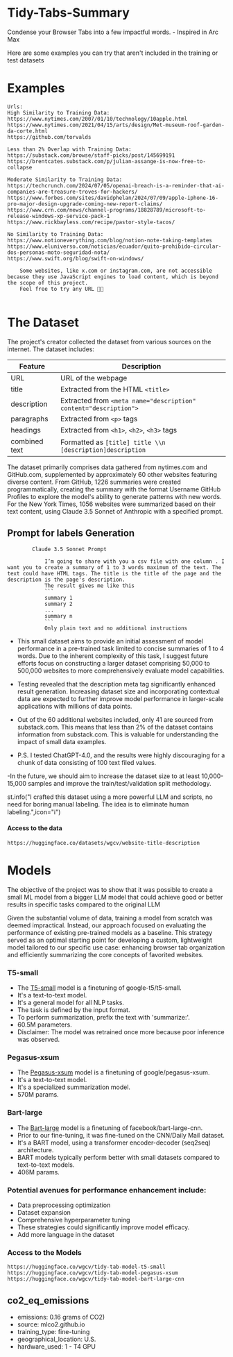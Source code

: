 # Tidy-Tabs-Summary
Condense your Browser Tabs into a few impactful words. - Inspired in Arc Max

Here are some examples you can try that aren't included in the training or test datasets
# Examples
```
Urls:
High Similarity to Training Data:
https://www.nytimes.com/2007/01/10/technology/10apple.html
https://www.nytimes.com/2021/04/15/arts/design/Met-museum-roof-garden-da-corte.html
https://github.com/torvalds

Less than 2% Overlap with Training Data:
https://substack.com/browse/staff-picks/post/145699191
https://brentcates.substack.com/p/julian-assange-is-now-free-to-collapse

Moderate Similarity to Training Data:
https://techcrunch.com/2024/07/05/openai-breach-is-a-reminder-that-ai-companies-are-treasure-troves-for-hackers/
https://www.forbes.com/sites/davidphelan/2024/07/09/apple-iphone-16-pro-major-design-upgrade-coming-new-report-claims/
https://www.crn.com/news/channel-programs/18828789/microsoft-to-release-windows-xp-service-pack-1
https://www.rickbayless.com/recipe/pastor-style-tacos/

No Similarity to Training Data:
https://www.notioneverything.com/blog/notion-note-taking-templates
https://www.eluniverso.com/noticias/ecuador/quito-prohibido-circular-dos-personas-moto-seguridad-nota/
https://www.swift.org/blog/swift-on-windows/

    Some websites, like x.com or instagram.com, are not accessible because they use JavaScript engines to load content, which is beyond the scope of this project. 
    Feel free to try any URL 🧪🌐


```
            
# The Dataset
The project's creator collected the dataset from various sources on the internet. 
The dataset includes: 
            
| Feature                    | Description                                                                                   |
|----------------------------|-----------------------------------------------------------------------------------------------|
| URL                        | URL of the webpage                                                                            |
| title                      | Extracted from the HTML `<title>`                                                             |
| description                | Extracted from `<meta name="description" content="description">`                              |
| paragraphs                 | Extracted from `<p>` tags                                                                     |
| headings                   | Extracted from `<h1>`, `<h2>`, `<h3>` tags                                                    |
| combined text              | Formatted as `[title] title \\n [description]description`                                     |


The dataset primarily comprises data gathered from nytimes.com and GitHub.com, supplemented by approximately 60 other websites featuring diverse content. From GitHub, 1226 summaries were created programmatically, creating the summary with the format Username GitHub Profiles to explore the model's ability to generate patterns with new words. For the New York Times, 1056 websites were summarized based on their text content, using Claude 3.5 Sonnet of Anthropic with a specified prompt.
## Prompt for labels Generation
```
        Claude 3.5 Sonnet Prompt
             
            I’m going to share with you a csv file with one column . I want you to create a summary of 1 to 3 words maximum of the text. The text could have HTML tags. The title is the title of the page and the description is the page's description. 
            The result gives me like this 
            ``` 
            summary 1
            summary 2
            ...
            summary n
            ```
            Only plain text and no additional instructions
```

- This small dataset aims to provide an initial assessment of model performance in a pre-trained task limited to concise summaries of 1 to 4 words. Due to the inherent complexity of this task, I suggest future efforts focus on constructing a larger dataset comprising 50,000 to 500,000 websites to more comprehensively evaluate model capabilities.

- Testing revealed that the description meta tag significantly enhanced result generation. Increasing dataset size and incorporating contextual data are expected to further improve model performance in larger-scale applications with millions of data points.

- Out of the 60 additional websites included, only 41 are sourced from substack.com. This means that less than 2% of the dataset contains information from substack.com. This is valuable for understanding the impact of small data examples.

- P.S. I tested ChatGPT-4.0, and the results were highly discouraging for a chunk of data consisting of 100 text filed values.

-In the future, we should aim to increase the dataset size to at least 10,000-15,000 samples and improve the train/test/validation split methodology.

st.info("I crafted this dataset using a more powerful LLM and scripts, no need for boring manual labeling. The idea is to eliminate human labeling.",icon="ℹ️")

#### Access to the data
            
`https://huggingface.co/datasets/wgcv/website-title-description`

# Models
The objective of the project was to show that it was possible to create a small ML model from a bigger LLM model that could achieve good or better results in specific tasks compared to the original LLM

Given the substantial volume of data, training a model from scratch was deemed impractical. Instead, our approach focused on evaluating the performance of existing pre-trained models as a baseline. This strategy served as an optimal starting point for developing a custom, lightweight model tailored to our specific use case: enhancing browser tab organization and efficiently summarizing the core concepts of favorited websites.

### T5-small
- The [T5-small](https://huggingface.co/wgcv/tidy-tab-model-t5-small) model is a finetuning of google-t5/t5-small.
- It's a text-to-text model.
- It's a general model for all NLP tasks.
- The task is defined by the input format.
- To perform summarization, prefix the text with 'summarize:'.
- 60.5M parameters.
- Disclaimer: The model was retrained once more because poor inference was observed.




### Pegasus-xsum
- The [Pegasus-xsum](https://huggingface.co/wgcv/tidy-tab-model-pegasus-xsum) model is a finetuning of google/pegasus-xsum.
- It's a text-to-text model.
- It's a specialized summarization model.
- 570M params.

### Bart-large
- The [Bart-large](https://huggingface.co/wgcv/tidy-tab-model-bart-large-cnn) model is a finetuning of facebook/bart-large-cnn.
- Prior to our fine-tuning, it was fine-tuned on the CNN/Daily Mail dataset.
- It's a BART model, using a transformer encoder-decoder (seq2seq) architecture.
- BART models typically perform better with small datasets compared to text-to-text models.
- 406M params.


          
### Potential avenues for performance enhancement include:
- Data preprocessing optimization
- Dataset expansion
- Comprehensive hyperparameter tuning
- These strategies could significantly improve model efficacy.
- Add more language in the dataset
### Access to the Models
`https://huggingface.co/wgcv/tidy-tab-model-t5-small`
`https://huggingface.co/wgcv/tidy-tab-model-pegasus-xsum`
`https://huggingface.co/wgcv/tidy-tab-model-bart-large-cnn`

## co2_eq_emissions
- emissions: 0.16 grams of CO2)
- source: mlco2.github.io
- training_type: fine-tuning
- geographical_location: U.S.
-  hardware_used: 1 - T4 GPU
        
## 


